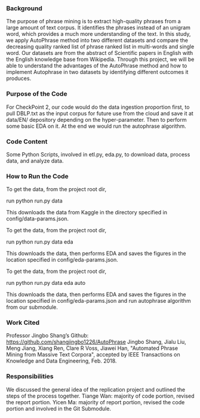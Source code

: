 ### Background

The purpose of phrase mining is to extract high-quality phrases from a large amount of text corpus. It identifies the phrases instead of an unigram word, which provides a much more understanding of the text.  In this study, we apply AutoPhrase method into two different datasets and compare the decreasing quality ranked list of phrase ranked list in multi-words and single word. Our datasets are from the abstract of Scientific papers in English with the English knowledge base from Wikipedia. Through this project, we will be able to understand the advantages of the AutoPhrase method and how to implement Autophrase in two datasets by identifying different outcomes it produces. 

### Purpose of the Code

For CheckPoint 2, our code would do the data ingestion proportion first, to pull DBLP.txt as the input corpus for future use from the cloud and save it at data/EN/ depository depending on the hyper-parameter. Then to perform some basic EDA on it. At the end we would run the autophrase algorithm.

### Code Content
Some Python Scripts, involved in etl.py, eda.py, to download data, process data, and analyze data.


	
### How to Run the Code

To get the data, from the project root dir, 

run python run.py data

This downloads the data from Kaggle in the directory specified in config/data-params.json.

To get the data, from the project root dir, 

run python run.py data eda

This downloads the data, then performs EDA and saves the figures in the location specified in config/eda-params.json.

To get the data, from the project root dir, 

run python run.py data eda auto

This downloads the data, then performs EDA and saves the figures in the location specified in config/eda-params.json and run autophrase algorithm from our submodule.




### Work Cited

Professor Jingbo Shang’s Github: https://github.com/shangjingbo1226/AutoPhrase
Jingbo Shang, Jialu Liu, Meng Jiang, Xiang Ren, Clare R Voss, Jiawei Han, "Automated Phrase Mining from Massive Text Corpora", accepted by IEEE Transactions on Knowledge and Data Engineering, Feb. 2018.

### Responsibilities
We discussed the general idea of the replication project and outlined the steps of the process together.
Tiange Wan: majority of code portion, revised the report portion.
Yicen Ma: majority of report portion, revised the code portion and involved in the Git Submodule.





